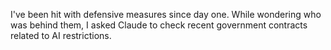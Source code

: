 

I've been hit with defensive measures since day one. While wondering who was behind them, I asked Claude to check recent government contracts related to AI restrictions.
